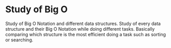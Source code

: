 # Study of Big O
Study of Big O Notation and different data structures.
Study of every data structure and their Big O Notation while doing different tasks. Basically comparing which structure is the most efficient doing a task such as sorting or searching.
